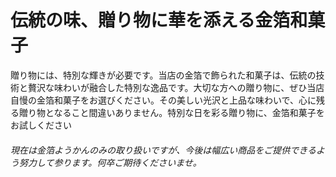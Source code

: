 # 伝統の味、贈り物に華を添える金箔和菓子
贈り物には、特別な輝きが必要です。当店の金箔で飾られた和菓子は、伝統の技術と贅沢な味わいが融合した特別な逸品です。大切な方への贈り物に、ぜひ当店自慢の金箔和菓子をお選びください。その美しい光沢と上品な味わいで、心に残る贈り物となること間違いありません。特別な日を彩る贈り物に、金箔和菓子をお試しください
###### 現在は金箔ようかんのみの取り扱いですが、今後は幅広い商品をご提供できるよう努力して参ります。何卒ご期待くださいませ。